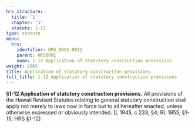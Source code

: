 ```yaml
---
hrs_structure:
  title: '1'
  chapter: '1'
  statute: 1-12
type: statute
menu:
  hrs:
    identifier: HRS_0001-0012
    parent: HRS0001
    name: 1-12 Application of statutory construction provisions
weight: 2065
title: Application of statutory construction provisions
full_title: 1-12 Application of statutory construction provisions
---
```

**§1-12 Application of statutory construction provisions.** All provisions of the Hawaii Revised Statutes relating to general statutory construction shall apply not merely to laws now in force but to all hereafter enacted, unless otherwise expressed or obviously intended. [L 1945, c 233, §4; RL 1955, §1-15; HRS §1-12]